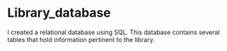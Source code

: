 # Library_database

I created a relational database using SQL. This database contains several tables that hold information pertinent to the library.
